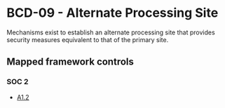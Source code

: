 # BCD-09 - Alternate Processing Site
Mechanisms exist to establish an alternate processing site that provides security measures equivalent to that of the primary site.
## Mapped framework controls
### SOC 2
- [A1.2](../soc2/a12.md)